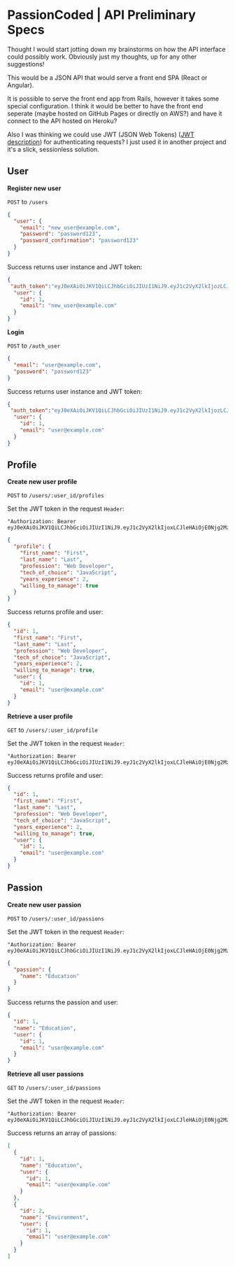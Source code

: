 # PassionCoded | API Preliminary Specs

Thought I would start jotting down my brainstorms on how the API interface could possibly work. Obviously just my thoughts, up for any other suggestions!

This would be a JSON API that would serve a front end SPA (React or Angular).

It is possible to serve the front end app from Rails, however it takes some special configuration.  I think it would be better to have the front end seperate (maybe hosted on GitHub Pages or directly on AWS?) and have it connect to the API hosted on Heroku?

Also I was thinking we could use JWT (JSON Web Tokens) ([JWT description](https://jwt.io/)) for authenticating requests?  I just used it in another project and it's a slick, sessionless solution.

## User

__Register new user__

`POST` to `/users`

```json
{
  "user": {
  	"email": "new_user@example.com",
  	"password": "password123",
  	"password_confirmation": "password123"
  }
}
```

Success returns user instance and JWT token:

```json
{
 "auth_token":"eyJ0eXAiOiJKV1QiLCJhbGciOiJIUzI1NiJ9.eyJ1c2VyX2lkIjozLCJleHAiOjE0Njg2MzcyMjJ9.7IOheOSZmG-S-_Hzl4EvMXxum-RoPv2ht8YqFiP_UTg",
  "user": {
	"id": 1,
	"email": "new_user@example.com"
  }
}
```

__Login__

`POST` to `/auth_user`

```json
{
  "email": "user@example.com",
  "password": "password123"
}
```

Success returns user instance and JWT token:

```json
{
 "auth_token":"eyJ0eXAiOiJKV1QiLCJhbGciOiJIUzI1NiJ9.eyJ1c2VyX2lkIjozLCJleHAiOjE0Njg2MzcyMjJ9.7IOheOSZmG-S-_Hzl4EvMXxum-RoPv2ht8YqFiP_UTg",
  "user": {
	"id": 1,
	"email": "user@example.com"
  }
}
```

## Profile

__Create new user profile__

`POST` to `/users/:user_id/profiles`

Set the JWT token in the request `Header`: 
```
"Authorization: Bearer eyJ0eXAiOiJKV1QiLCJhbGciOiJIUzI1NiJ9.eyJ1c2VyX2lkIjoxLCJleHAiOjE0Njg2MzQ1ODJ9.nlAM2ohSvddnWiuEy6ec9iLZ33TNa_4coWIr_K1ulvw"
```

```json
{
  "profile": {
    "first_name": "First",
    "last_name": "Last",
    "profession": "Web Developer",
    "tech_of_choice": "JavaScript",
    "years_experience": 2,
    "willing_to_manage": true
  }
}
```
Success returns profile and user:

```json
{
  "id": 1,
  "first_name": "First",
  "last_name": "Last",
  "profession": "Web Developer",
  "tech_of_choice": "JavaScript",
  "years_experience": 2,
  "willing_to_manage": true,
  "user": {
    "id": 1,
    "email": "user@example.com"
  }
}
```

__Retrieve a user profile__

`GET` to `/users/:user_id/profile`

Set the JWT token in the request `Header`: 
```
"Authorization: Bearer eyJ0eXAiOiJKV1QiLCJhbGciOiJIUzI1NiJ9.eyJ1c2VyX2lkIjoxLCJleHAiOjE0Njg2MzQ1ODJ9.nlAM2ohSvddnWiuEy6ec9iLZ33TNa_4coWIr_K1ulvw"
```

Success returns profile and user:

```json
{
  "id": 1,
  "first_name": "First",
  "last_name": "Last",
  "profession": "Web Developer", 
  "tech_of_choice": "JavaScript",
  "years_experience": 2,
  "willing_to_manage": true,
  "user": {
    "id": 1,
    "email": "user@example.com"
  }
}
```

## Passion

__Create new user passion__

`POST` to `/users/:user_id/passions`

Set the JWT token in the request `Header`: 
```
"Authorization: Bearer eyJ0eXAiOiJKV1QiLCJhbGciOiJIUzI1NiJ9.eyJ1c2VyX2lkIjoxLCJleHAiOjE0Njg2MzQ1ODJ9.nlAM2ohSvddnWiuEy6ec9iLZ33TNa_4coWIr_K1ulvw"
```

```json
{
  "passion": {
    "name": "Education"
  }
}
```
Success returns the passion and user:

```json
{
  "id": 1,
  "name": "Education",
  "user": {
    "id": 1,
    "email": "user@example.com"
  }
}
```

__Retrieve all user passions__

`GET` to `/users/:user_id/passions`

Set the JWT token in the request `Header`: 
```
"Authorization: Bearer eyJ0eXAiOiJKV1QiLCJhbGciOiJIUzI1NiJ9.eyJ1c2VyX2lkIjoxLCJleHAiOjE0Njg2MzQ1ODJ9.nlAM2ohSvddnWiuEy6ec9iLZ33TNa_4coWIr_K1ulvw"
```

Success returns an array of passions:

```json
[
  {
    "id": 1,
    "name": "Education",
    "user": {
      "id": 1,
      "email": "user@example.com"
    }
  },
  {
    "id": 2,
    "name": "Environment",
    "user": {
      "id": 1,
      "email": "user@example.com"
    }
  }
]  
```

